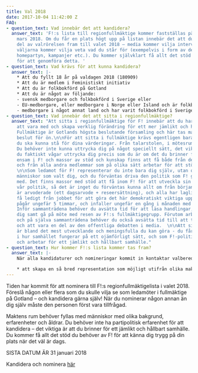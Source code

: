 ```yaml
---
title: Val 2018
date: 2017-10-04 11:42:00 Z
FAQ:
- question_text: Vad innebär det att kandidera?
  answer_text: 'F!:s lista till regionfullmäktige kommer fastställas på årsmötet i
    mars 2018. Om du får en plats högt upp på listan innebär det att du är en viktig
    del av valrörelsen fram till valet 2018 – media kommer vilja intervjua dig, och
    väljarna kommer vilja veta vad du står för (exempelvis i form av debattartiklar,
    homepartyn, kampanjer etc.). Du kommer självklart få allt det stöd du behöver
    för att genomföra detta. '
- question_text: Vad krävs för att kunna kandidera?
  answer_text: |-
    * Att du fyllt 18 år på valdagen 2018 (180909)
    * Att du är medlem i Feministiskt initiativ
    * Att du är folkbokförd på Gotland
    * Att du är något av följande:
    - svensk medborgare och folkbokförd i Sverige eller
    - EU-medborgare, eller medborgare i Norge eller Island och är folkbokförd i Sverige eller
    - medborgare i något annat land och har varit folkbokförd i Sverige i tre år.
- question_text: Vad innebär det att sitta i regionfullmäktige?
  answer_text: "Att sitta i regionfullmäktige för F! innebär att du har möjlighet
    att vara med och skapa verklig förändring för ett mer jämlikt och hållbart samhälle.
    Fullmäktige är Gotlands högsta beslutande församling och här tas massor av viktiga
    beslut för ön.\n\nFör att sitta i fullmäktige krävs egentligen bara en sak: att
    du ska kunna stå för dina värderingar. Från talarstolen, i mötesrum och i media.
    Du behöver inte kunna uttrycka dig på något speciellt sätt, det viktiga är att
    du faktiskt vågar uttrycka dig precis som du är om det du brinner för. Du är aldrig
    ensam i F! och massor av stöd och kunskap finns att få både från de andra ledamöterna
    och från alla andra medlemmar som på olika sätt arbetar för att stötta ledamöterna.
    \n\nSom ledamot för F! representerar du inte bara dig själv, utan också alla de
    människor som valt dig, och du förväntas driva den politik som F! gått till val
    med. Det finns massor med stöd att få inom F! för att utveckla sin kunskap om
    vår politik, så det är inget du förväntas kunna allt om från början. \n\nFullmäktigesammanträdena
    är arvoderade (ett dagsarvode + reseersättning), och alla har laglig rätt att
    få ledigt från jobbet för att göra det här demokratiskt viktiga uppdraget. Sammanträdena
    pågår ungefär 5 timmar, och infaller ungefär en gång i månaden med sommaruppehåll.
    Inför sammanträdena behöver du avsätta tid för att läsa handlingar, förbereda
    dig samt gå på möte med resen av F!:s fullmäktigegrupp. Förutom arbetet inför
    och på själva sammanträdena behöver du också avsätta tid till att ta fram förslag,
    och att vara en del av den offentliga debatten i media.  \n\nAtt sitta i fullmäktige
    är bland det mest utvecklande och meningsfulla du kan göra - du får en inblick
    i hur samhället fungerar på ett ojämförligt sätt, och som F!-politiker är du med
    och arbetar för ett jämlikt och hållbart samhälle."
- question_text: Hur kommer F!:s lista kommer tas fram?
  answer_text: |-
    När alla kandidaturer och nomineringar kommit in kontaktar valberedningen kandidaterna och genomför intervjuer. Utifrån det tar valberedningen fram ett förslag på en lista, baserat på intervjuerna och med ett intersektionellt perspektiv.* Listan till regionfullmäktige kommer slutligen röstas fram på F!:s årsmöte i mars 2018.

    * att skapa en så bred representation som möjligt utifrån olika maktordningar som kön, etnicitet, ålder osv.
---
```


Tiden har kommit för att nominera till F!:s regionfullmäktigelista i valet 2018. Föreslå någon eller flera som du skulle vilja se som ledamöter i fullmäktige på Gotland – och kandidera gärna själv! När du nominerar någon annan än dig själv måste den personen först vara tillfrågad.

Maktens rum behöver fyllas med människor med olika bakgrund, erfarenheter och åldrar. Du behöver inte ha partipolitisk erfarenhet för att kandidera – det viktiga är att du brinner för ett jämlikt och hållbart samhälle. Du kommer få allt det stöd du behöver av F! för att känna dig trygg på din plats när det väl är dags. 

SISTA DATUM ÄR 31 januari 2018

Kandidera och nominera [här](https://docs.google.com/forms/d/e/1FAIpQLSdTQiW_RAVMjftGghayKm2zrcXLxZQlGn0-blQfinNQFf40cQ/viewform)
